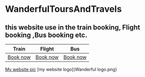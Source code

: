 # WanderfulToursAndTravels
## this website use in the train booking, Flight booking ,Bus booking etc.
|Train|Flight|Bus|
| --- | ---| --- |
|[Book now](https://premanand02.github.io/WanderfulToursAndTravels/)|[Book now](https://premanand02.github.io/WanderfulToursAndTravels/)|[Book now](https://premanand02.github.io/WanderfulToursAndTravels/)|

[My website pic](https://unsplash.com/photos/open-book-on-top-of-several-stacked-books-9DaOYUYnOls)
 [my website logo](Wanderful logo.png)
